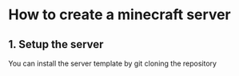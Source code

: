 # How to create a minecraft server

## 1. Setup the server

You can install the server template by git cloning the repository
